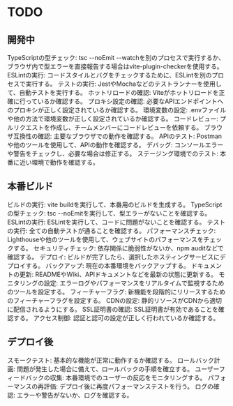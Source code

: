 # TODO

## 開発中

TypeScriptの型チェック: tsc --noEmit --watchを別のプロセスで実行するか、ブラウザ内で型エラーを直接報告する場合はvite-plugin-checkerを使用する。
ESLintの実行: コードスタイルとバグをチェックするために、ESLintを別のプロセスで実行する。
テストの実行: JestやMochaなどのテストランナーを使用して、自動テストを実行する。
ホットリロードの確認: Viteがホットリロードを正確に行っているか確認する。
プロキシ設定の確認: 必要なAPIエンドポイントへのプロキシが正しく設定されているか確認する。
環境変数の設定: .envファイルや他の方法で環境変数が正しく設定されているか確認する。
コードレビュー: プルリクエストを作成し、チームメンバーにコードレビューを依頼する。
ブラウザ互換性の確認: 主要なブラウザでの動作を確認する。
APIのテスト: Postmanや他のツールを使用して、APIの動作を確認する。
デバッグ: コンソールエラーや警告をチェックし、必要な場合は修正する。
ステージング環境でのテスト: 本番に近い環境で動作を確認する。

## 本番ビルド

ビルドの実行: vite buildを実行して、本番用のビルドを生成する。
TypeScriptの型チェック: tsc --noEmitを実行して、型エラーがないことを確認する。
ESLintの実行: ESLintを実行して、コードに問題がないことを確認する。
テストの実行: 全ての自動テストが通ることを確認する。
パフォーマンスチェック: Lighthouseや他のツールを使用して、ウェブサイトのパフォーマンスをチェックする。
セキュリティチェック: 依存関係に脆弱性がないか、npm auditなどで確認する。
デプロイ: ビルドが完了したら、選択したホスティングサービスにデプロイする。
バックアップ: 現在の本番環境をバックアップする。
ドキュメントの更新: READMEやWiki、APIドキュメントなどを最新の状態に更新する。
モニタリングの設定: エラーログやパフォーマンスをリアルタイムで監視するためのツールを設定する。
フィーチャーフラグ: 新機能を段階的にリリースするためのフィーチャーフラグを設定する。
CDNの設定: 静的リソースがCDNから適切に配信されるようにする。
SSL証明書の確認: SSL証明書が有効であることを確認する。
アクセス制御: 認証と認可の設定が正しく行われているか確認する。

## デプロイ後

スモークテスト: 基本的な機能が正常に動作するか確認する。
ロールバック計画: 問題が発生した場合に備えて、ロールバックの手順を確立する。
ユーザーフィードバックの収集: 本番環境でのユーザーの反応をモニタリングする。
パフォーマンスの再評価: デプロイ後に再度パフォーマンステストを行う。
ログの確認: エラーや警告がないか、ログを確認する。
